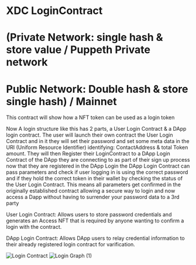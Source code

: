 # XDC LoginContract 
# (Private Network: single hash & store value / Puppeth Private network
# Public Network: Double hash & store single hash) / Mainnet
This contract will show how a NFT token can be used as a login token 

Now A login structure like this has 2 parts, a User Login Contract & a DApp login contract. The user will launch their own contract the User Login Contract and in it they will set their password and set some meta data in the URI (Uniform Resource Identifier) identifying: ContactAddress & total Token amount. They will then Register their LoginContract to a DApp Login Contract of the DApp they are connecting to as part of their sign up process now that they are registered in the DApp Login the DApp Login Contract can pass parameters and check if user logging in is using the correct password and if they hold the correct token in their wallet by checking the status of the User Login Contract. This means all parameters get confirmed in the originally established contract allowing a secure way to login and now access a Dapp without having to surrender your password data to a 3rd party

User Login Contract: Allows users to store password credentials and generates an Access NFT that is required by anyone wanting to confirm a login with the contract.

DApp Login Contract: Allows DApp users to relay credential information to their already registered login contract for varification.





![Login Contract](https://user-images.githubusercontent.com/16103963/152666194-7ca4dfc4-515c-4502-88cf-f02553e91645.png)
![Login Graph (1)](https://user-images.githubusercontent.com/16103963/154188729-9cdf0e78-2a1c-4e36-8202-ab8856a955d6.png)

